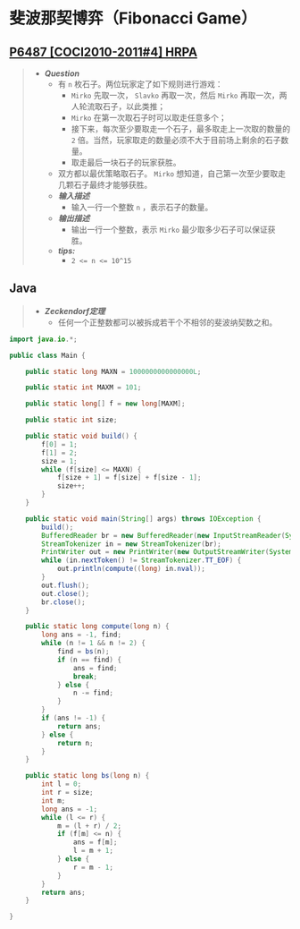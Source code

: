 # 斐波那契博弈（Fibonacci Game）

## [P6487 [COCI2010-2011#4] HRPA](https://www.luogu.com.cn/problem/P6487)

> - ***Question***
>   - 有 `n` 枚石子。两位玩家定了如下规则进行游戏：
>     - `Mirko` 先取一次， `Slavko` 再取一次，然后 `Mirko` 再取一次，两人轮流取石子，以此类推；
>     - `Mirko` 在第一次取石子时可以取走任意多个；
>     - 接下来，每次至少要取走一个石子，最多取走上一次取的数量的 `2` 倍。当然，玩家取走的数量必须不大于目前场上剩余的石子数量。
>     - 取走最后一块石子的玩家获胜。
>   - 双方都以最优策略取石子。 `Mirko` 想知道，自己第一次至少要取走几颗石子最终才能够获胜。
>   - ***输入描述***
>     - 输入一行一个整数 `n` ，表示石子的数量。
>   - ***输出描述***
>     - 输出一行一个整数，表示 `Mirko` 最少取多少石子可以保证获胜。
>   - ***tips:***
>     - `2 <= n <= 10^15`

## Java

> - ***Zeckendorf定理***
>   - 任何一个正整数都可以被拆成若干个不相邻的斐波纳契数之和。

```java
import java.io.*;

public class Main {

    public static long MAXN = 1000000000000000L;

    public static int MAXM = 101;

    public static long[] f = new long[MAXM];

    public static int size;

    public static void build() {
        f[0] = 1;
        f[1] = 2;
        size = 1;
        while (f[size] <= MAXN) {
            f[size + 1] = f[size] + f[size - 1];
            size++;
        }
    }

    public static void main(String[] args) throws IOException {
        build();
        BufferedReader br = new BufferedReader(new InputStreamReader(System.in));
        StreamTokenizer in = new StreamTokenizer(br);
        PrintWriter out = new PrintWriter(new OutputStreamWriter(System.out));
        while (in.nextToken() != StreamTokenizer.TT_EOF) {
            out.println(compute((long) in.nval));
        }
        out.flush();
        out.close();
        br.close();
    }

    public static long compute(long n) {
        long ans = -1, find;
        while (n != 1 && n != 2) {
            find = bs(n);
            if (n == find) {
                ans = find;
                break;
            } else {
                n -= find;
            }
        }
        if (ans != -1) {
            return ans;
        } else {
            return n;
        }
    }

    public static long bs(long n) {
        int l = 0;
        int r = size;
        int m;
        long ans = -1;
        while (l <= r) {
            m = (l + r) / 2;
            if (f[m] <= n) {
                ans = f[m];
                l = m + 1;
            } else {
                r = m - 1;
            }
        }
        return ans;
    }

}
```
